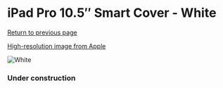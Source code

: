 # iPad Pro 10.5″ Smart Cover - White

[Return to previous page](/ipad_pro105)

[High-resolution image from Apple](https://store.storeimages.cdn-apple.com/8756/as-images.apple.com/is/MPQM2?wid=4500&hei=4500&fmt=png)

<div style="width: 384px"><img src="/everypreview/MPQM2.png" alt="White"></div>

### Under construction
